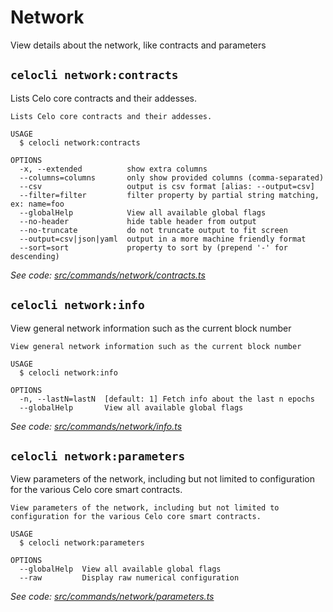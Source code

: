 # Network

View details about the network, like contracts and parameters

## `celocli network:contracts`

Lists Celo core contracts and their addesses.

```text
Lists Celo core contracts and their addesses.

USAGE
  $ celocli network:contracts

OPTIONS
  -x, --extended          show extra columns
  --columns=columns       only show provided columns (comma-separated)
  --csv                   output is csv format [alias: --output=csv]
  --filter=filter         filter property by partial string matching, ex: name=foo
  --globalHelp            View all available global flags
  --no-header             hide table header from output
  --no-truncate           do not truncate output to fit screen
  --output=csv|json|yaml  output in a more machine friendly format
  --sort=sort             property to sort by (prepend '-' for descending)
```

_See code:_ [_src/commands/network/contracts.ts_](https://github.com/celo-org/celo-monorepo/tree/master/packages/cli/src/commands/network/contracts.ts)

## `celocli network:info`

View general network information such as the current block number

```text
View general network information such as the current block number

USAGE
  $ celocli network:info

OPTIONS
  -n, --lastN=lastN  [default: 1] Fetch info about the last n epochs
  --globalHelp       View all available global flags
```

_See code:_ [_src/commands/network/info.ts_](https://github.com/celo-org/celo-monorepo/tree/master/packages/cli/src/commands/network/info.ts)

## `celocli network:parameters`

View parameters of the network, including but not limited to configuration for the various Celo core smart contracts.

```text
View parameters of the network, including but not limited to configuration for the various Celo core smart contracts.

USAGE
  $ celocli network:parameters

OPTIONS
  --globalHelp  View all available global flags
  --raw         Display raw numerical configuration
```

_See code:_ [_src/commands/network/parameters.ts_](https://github.com/celo-org/celo-monorepo/tree/master/packages/cli/src/commands/network/parameters.ts)

